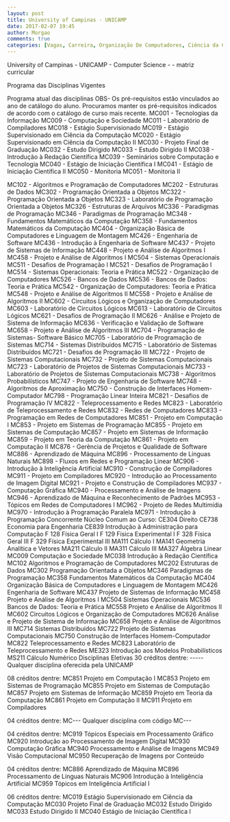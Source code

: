```yaml
---
layout: post
title: University of Campinas - UNICAMP
date: 2017-02-07 19:45
author: Morgao
comments: true
categories: [Vagas, Carreira, Organização De Computadores, Ciência da Computação,Cursos]
---
```

University of Campinas - UNICAMP - Computer Science - - matriz curricular 

Programa das Disciplinas Vigentes

Programa atual das disciplinas
OBS- Os pré-requisitos estão vinculados ao ano de catálogo do aluno. Procuramos manter os pré-requisitos indicados de acordo com o catálogo de curso mais recente.
MC001 - Tecnologias da Informação
MC009 - Computação e Sociedade
MC011 - Laboratório de Compiladores
MC018 - Estágio Supervisionado
MC019 - Estágio Supervisionado em Ciência da Computação
MC020 - Estágio Supervisionado em Ciência da Computação II
MC030 - Projeto Final de Graduação
MC032 - Estudo Dirigido
MC033 - Estudo Dirigido II
MC038 - Introdução à Redação Científica
MC039 - Seminários sobre Computação e Tecnologia
MC040 - Estágio de Iniciação Científica I
MC041 - Estágio de Iniciação Científica II
MC050 - Monitoria
MC051 - Monitoria II

 
MC102 - Algoritmos e Programação de Computadores
MC202 - Estruturas de Dados
MC302 - Programação Orientada a Objetos
MC322 - Programação Orientada a Objetos
MC323 - Laboratório de Programação Orientada a Objetos
MC326 - Estruturas de Arquivos
MC336 - Paradigmas de Programação
MC346 - Paradigmas de Programação
MC348 - Fundamentos Matemáticos da Computação
MC358 - Fundamentos Matemáticos da Computação
MC404 - Organização Básica de Computadores e Linguagem de Montagem
MC426 - Engenharia de Software
MC436 - Introdução à Engenharia de Software
MC437 - Projeto de Sistemas de Informação
MC448 - Projeto e Análise de Algoritmos I
MC458 - Projeto e Análise de Algoritmos I
MC504 - Sistemas Operacionais
MC511 - Desafios de Programação I
MC521 - Desafios de Programação I
MC514 - Sistemas Operacionais: Teoria e Prática
MC522 - Organização de Computadores
MC526 - Bancos de Dados
MC536 - Bancos de Dados: Teoria e Prática
MC542 - Organização de Computadores: Teoria e Prática
MC548 - Projeto e Análise de Algoritmos II
MC558 - Projeto e Análise de Algoritmos II
MC602 - Circuitos Lógicos e Organização de Computadores
MC603 - Laboratório de Circuitos Lógicos
MC613 - Laboratório de Circuitos Lógicos
MC621 - Desafios de Programação II
MC626 - Análise e Projeto de Sistema de Informação
MC636 - Verificação e Validação de Software
MC658 - Projeto e Análise de Algoritmos III
MC704 - Programação de Sistemas- Software Básico
MC705 - Laboratório de Programação de Sistemas
MC714 - Sistemas Distribuídos
MC715 - Laboratório de Sistemas Distribuídos
MC721 - Desafios de Programação III
MC722 - Projeto de Sistemas Computacionais
MC732 - Projeto de Sistemas Computacionais
MC723 - Laboratório de Projetos de Sistemas Computacionais
MC733 - Laboratório de Projetos de Sistemas Computacionais
MC738 - Algoritmos Probabilísticos
MC747 - Projeto de Engenharia de Software
MC748 - Algoritmos de Aproximação
MC750 - Construção de Interfaces Homem-Computador
MC798 - Programação Linear Inteira
MC821 - Desafios de Programação IV
MC822 - Teleprocessamento e Redes
MC823 - Laboratório de Teleprocessamento e Redes
MC832 - Redes de Computadores
MC833 - Programação em Redes de Computadores
MC851 - Projeto em Computação I
MC853 - Projeto em Sistemas de Programação
MC855 - Projeto em Sistemas de Computação
MC857 - Projeto em Sistemas de Informação
MC859 - Projeto em Teoria da Computação
MC861 - Projeto em Computação II
MC876 - Gerência de Projetos e Qualidade de Software
MC886 - Aprendizado de Máquina
MC896 - Processamento de Línguas Naturais
MC898 - Fluxos em Redes e Programação Linear
MC906 - Introdução à Inteligência Artificial
MC910 - Construção de Compiladores
MC911 - Projeto em Compiladores
MC920 - Introdução ao Processamento de Imagem Digital
MC921 - Projeto e Construção de Compiladores
MC937 - Computação Gráfica
MC940 - Processamento e Análise de Imagens
MC946 - Aprendizado de Máquina e Reconhecimento de Padrões
MC953 -Tópicos em Redes de Computadores I
MC962 - Projeto de Redes Multimídia
MC970 - Introdução à Programação Paralela
MC971 - Introdução à Programação Concorrente
Núcleo Comum ao Curso:
CE304 Direito	CE738 Economia para Engenharia
CE839 Introdução à Administração para Computação	F 128 Física Geral I
F 129 Física Experimental I	F 328 Física Geral III
F 329 Física Experimental III	MA111 Cálculo I
MA141 Geometria Analítica e Vetores	MA211 Cálculo II
MA311 Cálculo III	MA327 Álgebra Linear
MC009 Computação e Sociedade	MC038 Introdução à Redação Científica
MC102 Algoritmos e Programação de Computadores	MC202 Estruturas de Dados
MC302 Programação Orientada a Objetos	MC346 Paradigmas de Programação
MC358 Fundamentos Matemáticos da Computação	MC404 Organização Básica de Computadores e Linguagem de Montagem
MC426 Engenharia de Software	MC437 Projeto de Sistemas de Informação
MC458 Projeto e Análise de Algoritmos I	MC504 Sistemas Operacionais
MC536 Bancos de Dados: Teoria e Prática	MC558 Projeto e Análise de Algoritmos II
MC602 Circuitos Lógicos e Organização de Computadores	MC626 Análise e Projeto de Sistema de Informação
MC658 Projeto e Análise de Algoritmos III	MC714 Sistemas Distribuídos
MC722 Projeto de Sistemas Computacionais	MC750 Construção de Interfaces Homem-Computador
MC822 Teleprocessamento e Redes	MC823 Laboratório de Teleprocessamento e Redes
ME323 Introdução aos Modelos Probabilísticos	MS211 Cálculo Numérico
Disciplinas Eletivas
30 créditos dentre:
----- Qualquer disciplina oferecida pela UNICAMP	

08 créditos dentre:
MC851 Projeto em Computação I	MC853 Projeto em Sistemas de Programação
MC855 Projeto em Sistemas de Computação	MC857 Projeto em Sistemas de Informação
MC859 Projeto em Teoria da Computação	MC861 Projeto em Computação II
MC911 Projeto em Compiladores	

04 créditos dentre:
MC--- Qualquer disciplina com código MC---	

04 créditos dentre:
MC919 Tópicos Especiais em Processamento Gráfico	MC920 Introdução ao Processamento de Imagem Digital
MC930 Computação Gráfica	MC940 Processamento e Análise de Imagens
MC949 Visão Computacional	MC950 Recuperação de Imagens por Conteúdo

04 créditos dentre:
MC886 Aprendizado de Máquina	MC896 Processamento de Línguas Naturais
MC906 Introdução à Inteligência Artificial	MC959 Tópicos em Inteligência Artificial I

06 créditos dentre:
MC019 Estágio Supervisionado em Ciência da Computação	MC030 Projeto Final de Graduação
MC032 Estudo Dirigido	MC033 Estudo Dirigido II
MC040 Estágio de Iniciação Científica I	

  
